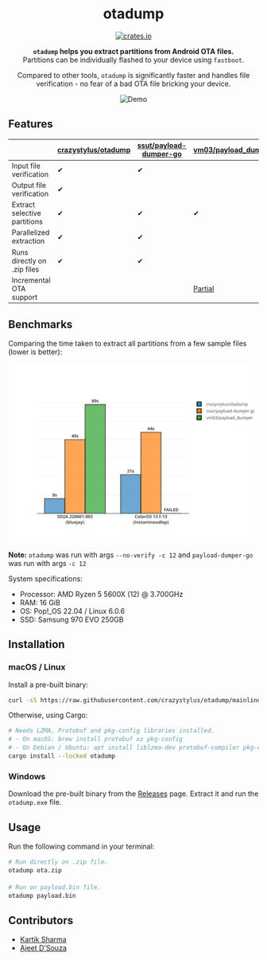 <!-- markdownlint-configure-file {
  "MD033": false,
  "MD041": false
} -->

<div align="center">

# otadump

[![crates.io][crates.io-badge]][crates.io]

**`otadump` helps you extract partitions from Android OTA files.** <br />
Partitions can be individually flashed to your device using `fastboot`.

Compared to other tools, `otadump` is significantly faster and handles file
verification - no fear of a bad OTA file bricking your device.

![Demo][demo]

</div>

## Features

|                              | [crazystylus/otadump] | [ssut/payload-dumper-go] | [vm03/payload_dumper]                     |
| ---------------------------- | --------------------- | ------------------------ | ----------------------------------------- |
| Input file verification      | ✔                     | ✔                        |                                           |
| Output file verification     | ✔                     |                          |                                           |
| Extract selective partitions | ✔                     | ✔                        | ✔                                         |
| Parallelized extraction      | ✔                     | ✔                        |                                           |
| Runs directly on .zip files  | ✔                     | ✔                        |                                           |
| Incremental OTA support      |                       |                          | [Partial][payload_dumper-incremental-ota] |

## Benchmarks

Comparing the time taken to extract all partitions from a few sample files
(lower is better):

![Benchmarks][benchmarks]

**Note:** `otadump` was run with args `--no-verify -c 12` and `payload-dumper-go` was run with args `-c 12`

System specifications:

- Processor: AMD Ryzen 5 5600X (12) @ 3.700GHz
- RAM: 16 GiB
- OS: Pop!_OS 22.04 / Linux 6.0.6
- SSD: Samsung 970 EVO 250GB

## Installation

### macOS / Linux

Install a pre-built binary:

```sh
curl -sS https://raw.githubusercontent.com/crazystylus/otadump/mainline/install.sh | bash
```

Otherwise, using Cargo:

```sh
# Needs LZMA, Protobuf and pkg-config libraries installed.
# - On macOS: brew install protobuf xz pkg-config
# - On Debian / Ubuntu: apt install liblzma-dev protobuf-compiler pkg-config
cargo install --locked otadump
```

### Windows

Download the pre-built binary from the [Releases] page. Extract it and run the
`otadump.exe` file.

## Usage

Run the following command in your terminal:

```sh
# Run directly on .zip file.
otadump ota.zip

# Run on payload.bin file.
otadump payload.bin
```

## Contributors

- [Kartik Sharma][crazystylus]
- [Ajeet D'Souza][ajeetdsouza]

[ajeetdsouza]: https://github.com/ajeetdsouza
[benchmarks]: contrib/benchmarks.svg
[crates.io-badge]: https://img.shields.io/crates/v/otadump?logo=rust&logoColor=white&style=flat-square
[crates.io]: https://crates.io/crates/otadump
[crazystylus]: https://github.com/crazystylus
[crazystylus/otadump]: https://github.com/crazystylus/otadump
[demo]: contrib/demo.gif
[payload_dumper-incremental-ota]: https://github.com/vm03/payload_dumper/issues/53
[releases]: https://github.com/crazystylus/otadump/releases
[ssut/payload-dumper-go]: https://github.com/ssut/payload-dumper-go
[vm03/payload_dumper]: https://github.com/vm03/payload_dumper
